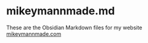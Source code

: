 # mikeymannmade.md
 These are the Obsidian Markdown files for my website [mikeymannmade.com](https://mikeymannmade.com)
